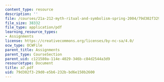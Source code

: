 ```yaml
---
content_type: resource
description: ''
file: /courses/21a-212-myth-ritual-and-symbolism-spring-2004/79d302f329d0e5b6232bbd6e150b2600_a7.pdf
file_size: 38332
file_type: application/pdf
learning_resource_types:
- Assignments
license: https://creativecommons.org/licenses/by-nc-sa/4.0/
ocw_type: OCWFile
parent_title: Assignments
parent_type: CourseSection
parent_uid: c121580a-114e-4029-346b-c84d2544a3d9
resourcetype: Document
title: a7.pdf
uid: 79d302f3-29d0-e5b6-232b-bd6e150b2600
---
```

